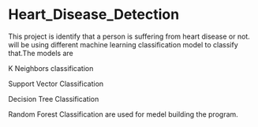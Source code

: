 # Heart_Disease_Detection
This project is identify that a person is suffering from heart disease or not.
will be using different machine learning classification model to classify that.The models are

K Neighbors classification


Support Vector Classification

Decision Tree Classification

Random Forest Classification
are used for medel building the program.
